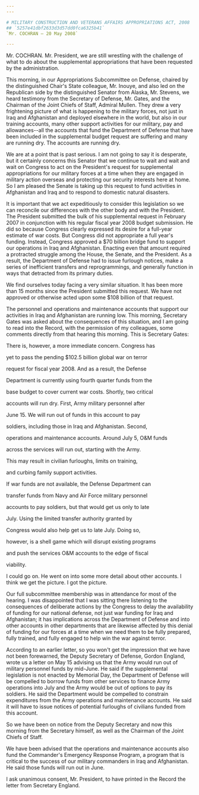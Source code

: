 ```yaml
---
---

# MILITARY CONSTRUCTION AND VETERANS AFFAIRS APPROPRIATIONS ACT, 2008
## `5257e41dbf2633d3d57dd0fca6325b41`
`Mr. COCHRAN — 20 May 2008`

---
```



Mr. COCHRAN. Mr. President, we are still wrestling with the challenge 
of what to do about the supplemental appropriations that have been 
requested by the administration.

This morning, in our Appropriations Subcommittee on Defense, chaired 
by the distinguished Chair's State colleague, Mr. Inouye, and also led 
on the Republican side by the distinguished Senator from Alaska, Mr. 
Stevens, we heard testimony from the Secretary of Defense, Mr. Gates, 
and the Chairman of the Joint Chiefs of Staff, Admiral Mullen. They 
drew a very frightening picture of what is happening to the military 
forces, not just in Iraq and Afghanistan and deployed elsewhere in the 
world, but also in our training accounts, many other support activities 
for our military, pay and allowances--all the accounts that fund the 
Department of Defense that have been included in the supplemental 
budget request are suffering and many are running dry. The accounts are 
running dry.

We are at a point that is past serious. I am not going to say it is 
desperate, but it certainly concerns this Senator that we continue to 
wait and wait and wait on Congress to act on the President's request 
for supplemental appropriations for our military forces at a time when 
they are engaged in military action overseas and protecting our 
security interests here at home. So I am pleased the Senate is taking 
up this request to fund activities in Afghanistan and Iraq and to 
respond to domestic natural disasters.

It is important that we act expeditiously to consider this 
legislation so we can reconcile our differences with the other body and 
with the President. The President submitted the bulk of his 
supplemental request in February 2007 in conjunction with his regular 
fiscal year 2008 budget submission. He did so because Congress clearly 
expressed its desire for a full-year estimate of war costs. But 
Congress did not appropriate a full year's funding. Instead, Congress 
approved a $70 billion bridge fund to support our operations in Iraq 
and Afghanistan. Enacting even that amount required a protracted 
struggle among the House, the Senate, and the President. As a result, 
the Department of Defense had to issue furlough notices, make a series 
of inefficient transfers and reprogrammings, and generally function in 
ways that detracted from its primary duties.

We find ourselves today facing a very similar situation. It has been 
more than 15 months since the President submitted this request. We have 
not approved or otherwise acted upon some $108 billion of that request.

The personnel and operations and maintenance accounts that support 
our activities in Iraq and Afghanistan are running low. This morning, 
Secretary Gates was asked about the consequences of this situation, and 
I am going to read into the Record, with the permission of my 
colleagues, some comments directly from that hearing this morning. This 
is Secretary Gates:




 There is, however, a more immediate concern. Congress has 


 yet to pass the pending $102.5 billion global war on terror 


 request for fiscal year 2008. And as a result, the Defense 


 Department is currently using fourth quarter funds from the 


 base budget to cover current war costs. Shortly, two critical 


 accounts will run dry. First, Army military personnel after 


 June 15. We will run out of funds in this account to pay 


 soldiers, including those in Iraq and Afghanistan. Second, 


 operations and maintenance accounts. Around July 5, O&M funds 


 across the services will run out, starting with the Army. 


 This may result in civilian furloughs, limits on training, 


 and curbing family support activities.



 If war funds are not available, the Defense Department can 


 transfer funds from Navy and Air Force military personnel 


 accounts to pay soldiers, but that would get us only to late 


 July. Using the limited transfer authority granted by 


 Congress would also help get us to late July. Doing so, 


 however, is a shell game which will disrupt existing programs 


 and push the services O&M accounts to the edge of fiscal 


 viability.


I could go on. He went on into some more detail about other accounts. 
I think we get the picture. I got the picture.

Our full subcommittee membership was in attendance for most of the 
hearing. I was disappointed that I was sitting there listening to the 
consequences of deliberate actions by the Congress to delay the 
availability of funding for our national defense, not just war funding 
for Iraq and Afghanistan; it has implications across the Department of 
Defense and into other accounts in other departments that are likewise 
affected by this denial of funding for our forces at a time when we 
need them to be fully prepared, fully trained, and fully engaged to 
help win the war against terror.

According to an earlier letter, so you won't get the impression that 
we have not been forewarned, the Deputy Secretary of Defense, Gordon 
England, wrote us a letter on May 15 advising us that the Army would 
run out of military personnel funds by mid-June. He said if the 
supplemental legislation is not enacted by Memorial Day, the Department 
of Defense will be compelled to borrow funds from other services to 
finance Army operations into July and the Army would be out of options 
to pay its soldiers. He said the Department would be compelled to 
constrain expenditures from the Army operations and maintenance 
accounts. He said it will have to issue notices of potential furloughs 
of civilians funded from this account.

So we have been on notice from the Deputy Secretary and now this 
morning from the Secretary himself, as well as the Chairman of the 
Joint Chiefs of Staff.

We have been advised that the operations and maintenance accounts 
also fund the Commander's Emergency Response Program, a program that is 
critical to the success of our military commanders in Iraq and 
Afghanistan. He said those funds will run out in June.

I ask unanimous consent, Mr. President, to have printed in the Record 
the letter from Secretary England.